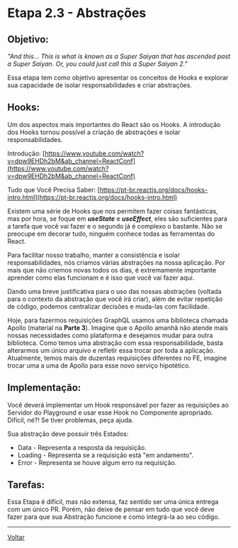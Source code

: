 # Etapa 2.3 - Abstrações

## Objetivo:

_"And this... This is what is known as a Super Saiyan that has ascended past a Super Saiyan. Or, you could just call this a Super Saiyan 2."_

Essa etapa tem como objetivo apresentar os conceitos de Hooks e explorar sua capacidade de isolar responsabilidades e criar abstrações.

## Hooks:

Um dos aspectos mais importantes do React são os Hooks. A introdução dos Hooks tornou possível a criação de abstrações e isolar responsabilidades.

Introdução: [https://www.youtube.com/watch?v=dpw9EHDh2bM&ab_channel=ReactConf](https://www.youtube.com/watch?v=dpw9EHDh2bM&ab_channel=ReactConf)

Tudo que Você Precisa Saber: [https://pt-br.reactjs.org/docs/hooks-intro.html](https://pt-br.reactjs.org/docs/hooks-intro.html)

Existem uma série de Hooks que nos permitem fazer coisas fantásticas, mas por hora, se foque em **_useState_** e **_useEffect_**, eles são suficientes para a tarefa que você vai fazer e o segundo já é complexo o bastante. Não se preocupe em decorar tudo, ninguém conhece todas as ferramentas do React.

Para facilitar nosso trabalho, manter a consistência e isolar responsabilidades, nós criamos várias abstrações na nossa aplicação. Por mais que não criemos novas todos os dias, é extremamente importante aprender como elas funcionam e é isso que você vai fazer aqui.

Dando uma breve justificativa para o uso das nossas abstrações (voltada para o contexto da abstração que você irá criar), além de evitar repetição de código, podemos centralizar decisões e muda-las com facilidade.

Hoje, para fazermos requisições GraphQL usamos uma biblioteca chamada Apollo (material na **Parte 3**). Imagine que o Apollo amanhã não atende mais nossas necessidades como plataforma e desejamos mudar para outra biblioteca. Como temos uma abstração com essa responsabilidade, basta alterarmos um único arquivo e refletir essa trocar por toda a aplicação. Atualmente, temos mais de duzentas requisições diferentes no FE, imagine trocar uma a uma de Apollo para esse novo serviço hipotético.

## Implementação:

Você deverá implementar um Hook responsável por fazer as requisições ao Servidor do Playground e usar esse Hook no Componente apropriado. Difícil, né?! Se tiver problemas, peça ajuda.

Sua abstração deve possuir três Estados:

- Data - Representa a resposta da requisição.
- Loading - Representa se a requisição está "em andamento".
- Error - Representa se houve algum erro na requisição.

## Tarefas:

Essa Etapa é difícil, mas não extensa, faz sentido ser uma única entrega com um único PR. Porém, não deixe de pensar em tudo que você deve fazer para que sua Abstração funcione e como integrá-la ao seu código.

---

[Voltar](./intro.md)
